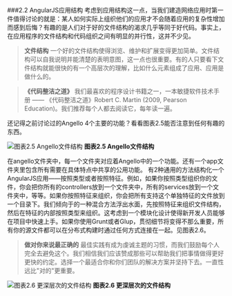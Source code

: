 ###2.2 AngularJS应用结构
考虑到应用结构这一点，当我们建造网络应用时第一件值得讨论的就是：某人如何实际上组织他们的应用才不会随着应用的复杂性增加而感到后悔？有趣的是人们对于好的文件结构的渴求几乎等同于好代码。事实上，在应用程序的文件结构和代码组织之间有明显的并行性，这并不少见。

> **文件结构**
一个好的文件结构使得浏览、维护和扩展变得更加简单。文件结构可以自我说明并能清楚的表明意图，这一点也很重要。有的人只要看下文件结构就能很快的有一个高层次的理解，比如什么元素组成了应用、应用是做什么的。

> **《代码整洁之道》**
我们最喜欢的程序设计书籍之一，一本敏捷软件技术手册 —— 《代码整洁之道》Robert C. Martin (2009, Pearson Education)。我们推荐每个人都去阅读它，每年读一遍。

还记得之前讨论过的Angello 4个主要的功能？看看图表2.5能否注意到任何有趣的东西。

![图表2.5 Angello文件结构](https://raw.githubusercontent.com/SangKa/AngularJS-in-Action/master/assets/figure2.5.jpg)
**图表2.5 Angello文件结构**<br>

在angello文件夹中，每一个文件夹对应着Angello中的一个功能。还有一个app文件夹里包含所有需要在具体特点中共享的公用功能。
有2种通用的方法结构化一个AngularJS应用——按照类型或者按照特征。例如，如果你按照类型组织你的文件，你会把你所有的controllers放到一个文件夹中，所有的services放到一个文件夹中，等等。如果你按照特征来组织，你会把所有支持这个单独特征的文件放到一个目录下。我们倾向于的一种混合方法浮出水面，先按照特征来组织文件结构，然后在特征的内部按照类型来组织。这考虑到一个模块化设计使得新开发人员能够在项目中快速上手。如果你使用Grunt或者Glup，贯彻细节将变得不那么重要，所有你的源文件都可以在分布式构建时通过任何方式连接在一起。见图表2.6。

> **做对你来说最正确的**
最佳实践有成为虔诚主题的习惯，而我们鼓励每个人完全去避免这个。我们相信我们应该赞成那些可以帮助我们把事情做得更好更快的约定。选择一个最适合你和你们团队的解决方案并坚持下去。一直性远比"对的"更重要。

![图表2.6 更深层次的文件结构](https://raw.githubusercontent.com/SangKa/AngularJS-in-Action/master/assets/figure2.6.jpg)
**图表2.6 更深层次的文件结构**<br>